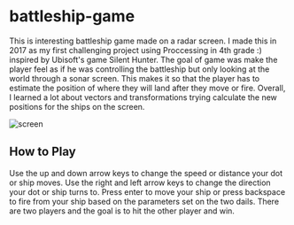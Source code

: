 # battleship-game
This is interesting battleship game made on a radar screen. I made this in 2017 as my first challenging project using Proccessing in 4th grade :) inspired by Ubisoft's game Silent Hunter. The goal of game was make the player feel as if he was controlling the battleship but only looking at the world through a sonar screen. This makes it so that the player has to estimate the position of where they will land after they move or fire. Overall, I learned a lot about vectors and transformations trying calculate the new positions for the ships on the screen.

![screen](https://github.com/user-attachments/assets/2a4e154b-6425-4776-adae-c656f96e2ca0)

## How to Play
Use the up and down arrow keys to change the speed or distance your dot or ship moves. Use the right and left arrow keys to change the direction your dot or ship turns to.
Press enter to move your ship or press backspace to fire from your ship based on the parameters set on the two dails.
There are two players and the goal is to hit the other player and win.
